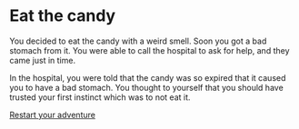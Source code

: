 # Eat the candy
You decided to eat the candy with a weird smell. Soon you got a bad stomach from it. You were able to call the hospital to ask for help, and they came just in time. 

In the hospital, you were told that the candy was so expired that it caused you to have a bad stomach. You thought to yourself that you should have trusted your first instinct which was to not eat it. 

[Restart your adventure](../house.md)
